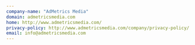 ```yaml
---
company-name: "AdMetrics Media"
domain: admetricsmedia.com
home: http://www.admetricsmedia.com/
privacy-policy: http://www.admetricsmedia.com/company/privacy-policy/
email: info@admetricsmedia.com
---
```




